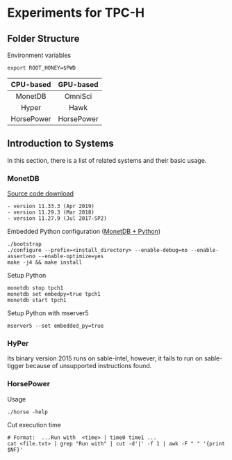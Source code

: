 # Experiments for TPC-H

## Folder Structure

Environment variables

    export ROOT_HONEY=$PWD


|   CPU-based  |   GPU-based  |
| :----------: | :----------: |
| MonetDB      | OmniSci      |
| Hyper        | Hawk         |
| HorsePower   | HorsePower   |

## Introduction to Systems

In this section, there is a list of related systems and their basic usage.

### MonetDB

[Source code download](https://www.monetdb.org/downloads/sources/)

    - version 11.33.3 (Apr 2019)
    - version 11.29.3 (Mar 2018)
    - version 11.27.9 (Jul 2017-SP2)

Embedded Python configuration ([MonetDB + Python](https://www.monetdb.org/blog/embedded-pythonnumpy-monetdb))

    ./bootstrap
    ./configure --prefix=<install_directory> --enable-debug=no --enable-assert=no --enable-optimize=yes
    make -j4 && make install

Setup Python

    monetdb stop tpch1
    monetdb set embedpy=true tpch1
    monetdb start tpch1

Setup Python with mserver5

    mserver5 --set embedded_py=true


### HyPer

Its binary version 2015 runs on sable-intel, however, it fails to run on
sable-tigger because of unsupported instructions found.


### HorsePower

Usage

    ./horse -help

Cut execution time

    # Format:  ...Run with  <time> | time0 time1 ...
    cat <file.txt> | grep "Run with" | cut -d'|' -f 1 | awk -F " " '{print $NF}'


